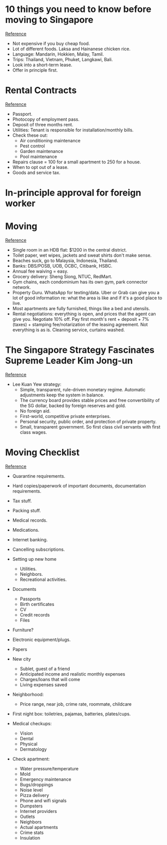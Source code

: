 # 10 things you need to know before moving to Singapore
[Reference](https://www.angloinfo.com/blogs/global/angloinfo-world-expat-life/10-things-you-need-to-know-before-moving-to-singapore/)

- Not expensive if you buy cheap food.
- Lot of different foods. Laksa and Hainanese chicken rice.
- Language: Mandarin, Hokkien, Malay, Tamil.
- Trips: Thailand, Vietnam, Phuket, Langkawi, Bali.
- Look into a short-term lease.
- Offer in principle first.

# Rental Contracts
[Reference](https://smartexpat.com/sg/singapore/how-to-guides/moving/renting-property/rental-contract)

- Passport.
- Photocopy of employment pass.
- Deposit of three months rent.
- Utilities: Tenant is responsible for installation/monthly bills.
- Check these out:
  - Air conditioning maintenance
  - Pest control
  - Garden maintenance
  - Pool maintenance
- Repairs clause = 100 for a small apartment to 250 for a house.
- When to opt out of a lease.
- Goods and service tax.

# In-principle approval for foreign worker

# Moving
[Reference](https://www.reddit.com/r/singapore/wiki/index)

- Single room in an HDB flat: $1200 in the central district.
- Toilet paper, wet wipes, jackets and sweat shirts don't make sense.
- Beaches suck, go to Malaysia, Indonesia, Thailand.
- Banks: DBS/POSB, UOB, OCBC, Citibank, HSBC.
- Annual fee waiving = easy.
- Grocery delivery: Sheng Siong, NTUC, RedMart.
- Gym chains, each condominium has its own gym, park connector network.
- Property Guru. WhatsApp for texting/data. Uber or Grab can give you a lot of good information re: what the area is like and if it's a good place to live.
- Most apartments are fully furnished, things like a bed and utensils.
- Rental negotiations: everything is open, and prices that the agent can give you. Negotiate 10% off. Pay first month's rent + deposit + 7% (taxes) + stamping fee/notarization of the leasing agreement. Not everything is as is. Cleaning service, curtains washed.

# The Singapore Strategy Fascinates Supreme Leader Kim Jong-un
[Reference](https://www.forbes.com/sites/stevehanke/2018/06/12/the-singapore-strategy-fascinates-supreme-leader-kim-jong-un/#c8d1c838a2dd)

- Lee Kuan Yew strategy:
  - Simple, transparent, rule-driven monetary regime. Automatic adjustments keep the system in balance.
  - The currency board provides stable prices and free convertibility of the SG dollar, backed by foreign reserves and gold.
  - No foreign aid.
  - First-world, competitive private enterprises.
  - Personal security, public order, and protection of private property.
  - Small, transparent government. So first class civil servants with first class wages.

# Moving Checklist
[Reference](https://www.expatinfodesk.com/expat-guide/organizing-your-departure/calendar-before-you-go/)

- Quarantine requirements.
- Hard copies/paperwork of important documents, documentation requirements.
- Tax stuff.
- Packing stuff.
- Medical records.
- Medications.
- Internet banking.
- Cancelling subscriptions.

- Setting up new home
  - Utilities.
  - Neighbors.
  - Recreational activities.
- Documents
  - Passports
  - Birth certificates
  - CV
  - Credit records
  - Files
- Furniture?
- Electronic equipment/plugs.
- Papers
- New city
  - Sublet, guest of a friend
  - Anticipated income and realistic monthly expenses
  - Charges/loans that will come
  - Living expenses saved
- Neighborhood:
  - Price range, near job, crime rate, roommate, childcare
- First night box: toiletries, pajamas, batteries, plates/cups.
- Medical checkups:
  - Vision
  - Dental
  - Physical
  - Dermatology
- Check apartment:
  - Water pressure/temperature
  - Mold
  - Emergency maintenance
  - Bugs/droppings
  - Noise level
  - Pizza delivery
  - Phone and wifi signals
  - Dumpsters
  - Internet providers
  - Outlets
  - Neighbors
  - Actual apartments
  - Crime stats
  - Insulation

